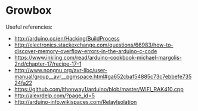 Growbox
=======

Useful referencies:
* http://arduino.cc/en/Hacking/BuildProcess
* http://electronics.stackexchange.com/questions/66983/how-to-discover-memory-overflow-errors-in-the-arduino-c-code
* https://www.inkling.com/read/arduino-cookbook-michael-margolis-2nd/chapter-17/recipe-17-1
* http://www.nongnu.org/avr-libc/user-manual/group__avr__pgmspace.html#ga652cbaf54885c73c7ebbefe73524fa22
* https://github.com/lthonway1/arduino/blob/master/WIFI_RAK410.cpp
* http://alexrdelp.com/?page_id=5
* http://arduino-info.wikispaces.com/RelayIsolation